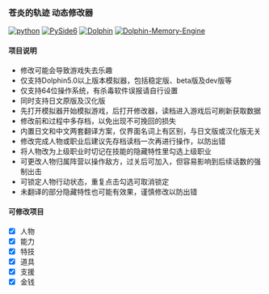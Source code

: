 ###  苍炎的轨迹 动态修改器

[![python](https://img.shields.io/badge/Python-3.9.5-darkcyan?logo=python&style=flat&labelColor=013243)](https://www.python.org/)
[![PySide6](https://img.shields.io/badge/PySide6-6.1.2-darkcyan?logo=qt&style=flat&labelColor=013243)](https://doc.qt.io/qtforpython/)
[![Dolphin](https://img.shields.io/badge/Dolphin-5.0-darkcyan?logo=nintendogamecube&style=flat&labelColor=013243)](https://cn.dolphin-emu.org/)
[![Dolphin-Memory-Engine](https://img.shields.io/badge/Dolphin_Memory_Engine-1.1-darkcyan?style=flat&labelColor=013243)](https://pypi.org/project/dolphin-memory-engine/)

#### 项目说明

- 修改可能会导致游戏失去乐趣
- 仅支持Dolphin5.0以上版本模拟器，包括稳定版、beta版及dev版等
- 仅支持64位操作系统，有杀毒软件误报请自行设置
- 同时支持日文原版及汉化版
- 先打开模拟器开始模拟游戏，后打开修改器，读档进入游戏后可刷新获取数据
- 修改前和过程中多存档，以免出现不可挽回的损失
- 内置日文和中文两套翻译方案，仅界面名词上有区别，与日文版或汉化版无关
- 修改完成人物或职业后建议先存档读档一次再进行操作，以防出错
- 将人物改为上级职业时切记在技能的隐藏特性里勾选上级职业
- 可更改人物归属阵营以操作敌方，过关后可加入，但容易影响到后续话数的强制出击
- 可锁定人物行动状态，重复点击勾选可取消锁定
- 未翻译的部分隐藏特性也可能有效果，谨慎修改以防出错

#### 可修改项目

- [x] 人物
- [x] 能力
- [x] 特技
- [x] 道具
- [x] 支援
- [x] 金钱
